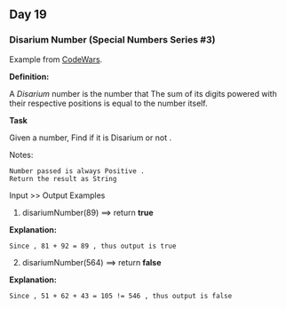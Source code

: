 ## Day 19 ##

### Disarium Number (Special Numbers Series #3) ###

Example from [CodeWars](https://www.codewars.com/kata/disarium-number-special-numbers-series-number-3).

**Definition:**

A _Disarium_ number is the number that The sum of its digits powered with their respective positions is equal to the number itself.

**Task**

Given a number, Find if it is Disarium or not .

Notes:

    Number passed is always Positive .
    Return the result as String

Input >> Output Examples

1. disariumNumber(89) ==> return **true**

**Explanation:**

    Since , 81 + 92 = 89 , thus output is true

2. disariumNumber(564) ==> return **false**

**Explanation:**

    Since , 51 + 62 + 43 = 105 != 546 , thus output is false
